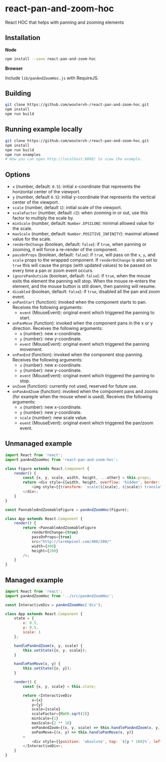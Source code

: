 # react-pan-and-zoom-hoc

React HOC that helps with panning and zooming elements

## Installation

**Node**

```bash
npm install --save react-pan-and-zoom-hoc
```

**Browser**

Include `lib/panAndZoomHoc.js` with RequireJS.

## Building

```bash
git clone https://github.com/woutervh-/react-pan-and-zoom-hoc.git
npm install
npm run build
```

## Running example locally

```bash
git clone https://github.com/woutervh-/react-pan-and-zoom-hoc.git
npm install
npm run build
npm run examples
# Now you can open http://localhost:8888/ to view the example.
```

## Options

* `x` (number, default: `0.5`): initial x-coordinate that represents the horizontal center of the viewport.
* `y` (number, default `0.5`): initial y-coordinate that represents the vertical center of the viewport.
* `scale` (number, default `1`): initial scale of the viewport.
* `scaleFactor` (number, default `√2`): when zooming in or out, use this factor to multiply the scale by.
* `minScale` (number, default: `Number.EPSILON`): minimal allowed value for the scale.
* `maxScale` (number, default: `Number.POSITIVE_INFINITY`): maximal allowed value for the scale.
* `renderOnChange` (boolean, default: `false`): if `true`, when panning or zooming, it will force a re-render of the component.
* `passOnProps` (boolean, default: `false`): if `true`, will pass on the `x`, `y`, and `scale` props to the wrapped component. If `renderOnChange` is also set to `true` this will cause the props (with updated values) to be passed on every time a pan or zoom event occurs.
* `ignorePanOutside` (boolean, default: `false`): if `true`, when the mouse exits the element the panning will stop. When the mouse re-enters the element, and the mouse button is still down, then panning will resume.
* `disabled` (boolean, default: `false`): if `true`, disabled all the pan and zoom event.
* `onPanStart` (function): invoked when the component starts to pan. Receives the following arguments:
    * `event` (MouseEvent): original event which triggered the panning to start.
* `onPanMove` (function): invoked when the component pans in the x or y direction. Receives the following arguments:
    * `x` (number): new x-coordinate.
    * `y` (number): new y-coordinate.
    * `event` (MouseEvent): original event which triggered the panning movement.
* `onPanEnd` (function): invoked when the component stop panning. Receives the following arguments:
    * `x` (number): new x-coordinate.
    * `y` (number): new y-coordinate.
    * `event` (MouseEvent): original event which triggered the panning to stop.
* `onZoom` (function): currently not used, reserved for future use.
* `onPanAndZoom` (function): invoked when the component pans and zooms (for example when the mouse wheel is used). Receives the following arguments:
    * `x` (number): new x-coordinate.
    * `y` (number): new y-coordinate.
    * `scale` (number): new scale value.
    * `event` (MouseEvent): original event which triggered the pan/zoom event.

## Unmanaged example

```js
import React from 'react';
import panAndZoomHoc from 'react-pan-and-zoom-hoc';

class Figure extends React.Component {
    render() {
        const {x, y, scale, width, height, ...other} = this.props;
        return <div style={{width, height, overflow: 'hidden', border: '1px solid black'}}>
            <img style={{transform: `scale(${scale}, ${scale}) translate(${(0.5 - x) * width}px, ${(0.5 - y) * height}px`}} width={width} height={height} {...other}/>
        </div>;
    }
}

const PannableAndZoomableFigure = panAndZoomHoc(Figure);

class App extends React.Component {
    render() {
        return <PannableAndZoomableFigure
            renderOnChange={true}
            passOnProps={true}
            src="http://lorempixel.com/400/200/"
            width={400}
            height={200}
        />;
    }
}
```

## Managed example

```js
import React from 'react';
import panAndZoomHoc from '../src/panAndZoomHoc';

const InteractiveDiv = panAndZoomHoc('div');

class App extends React.Component {
    state = {
        x: 0.5,
        y: 0.5,
        scale: 1
    };

    handlePanAndZoom(x, y, scale) {
        this.setState({x, y, scale});
    }

    handlePanMove(x, y) {
        this.setState({x, y});
    }

    render() {
        const {x, y, scale} = this.state;

        return <InteractiveDiv
            x={x}
            y={y}
            scale={scale}
            scaleFactor={Math.sqrt(2)}
            minScale={1}
            maxScale={2 ** 18}
            onPanAndZoom={(x, y, scale) => this.handlePanAndZoom(x, y, scale)} style={{width: 250, height: 250, border: '1px solid black', position: 'relative'}}
            onPanMove={(x, y) => this.handlePanMove(x, y)}
        >
            <div style={{position: 'absolute', top: `${y * 100}%`, left: `${x * 100}%`, width: 1, height: 1, backgroundColor: 'black'}}/>
        </InteractiveDiv>;
    }
}
```
